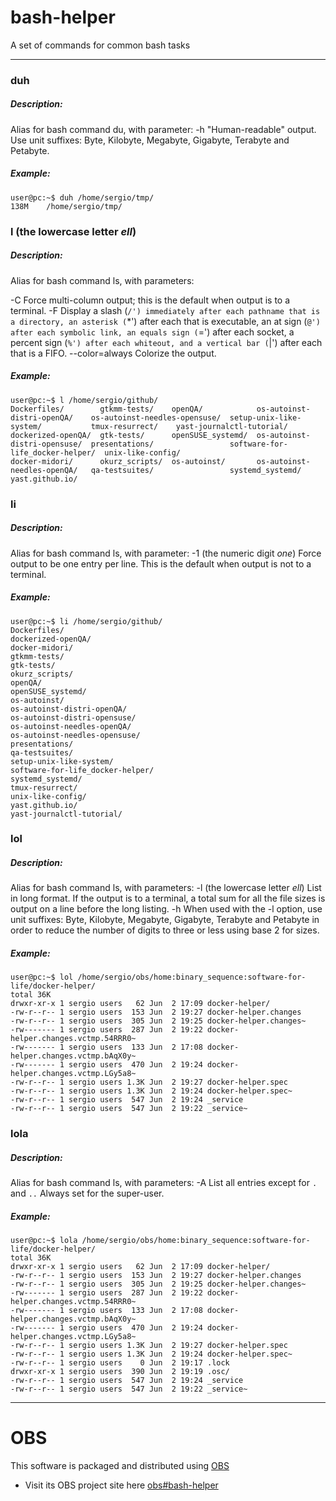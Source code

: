 # bash-helper
A set of commands for common bash tasks

----

### duh

##### Description:

Alias for bash command du, with parameter:
  -h "Human-readable" output. Use unit suffixes:
     Byte, Kilobyte, Megabyte, Gigabyte, Terabyte and Petabyte.

##### Example:
```
user@pc:~$ duh /home/sergio/tmp/
138M    /home/sergio/tmp/
```

### l (the lowercase letter _ell_)

##### Description:

Alias for bash command ls, with parameters:

  -C Force multi-column output; this is the default when output is to a terminal.
  -F Display a slash (`/') immediately after each pathname that is a directory,
     an asterisk (`*') after each that is executable,
     an at sign (`@') after each symbolic link,
     an equals sign (`=') after each socket,
     a percent sign (`%') after each whiteout,
     and a vertical bar (`|') after each that is a FIFO.
  --color=always Colorize the output.

##### Example:
```
user@pc:~$ l /home/sergio/github/
Dockerfiles/        gtkmm-tests/    openQA/            os-autoinst-distri-openQA/    os-autoinst-needles-opensuse/  setup-unix-like-system/           tmux-resurrect/    yast-journalctl-tutorial/
dockerized-openQA/  gtk-tests/      openSUSE_systemd/  os-autoinst-distri-opensuse/  presentations/                 software-for-life_docker-helper/  unix-like-config/
docker-midori/      okurz_scripts/  os-autoinst/       os-autoinst-needles-openQA/   qa-testsuites/                 systemd_systemd/                  yast.github.io/
```

### li

##### Description:

Alias for bash command ls, with parameter:
  -1 (the numeric digit _one_)
    Force output to be one entry per line.
    This is the default when output is not to a terminal.

##### Example:
```
user@pc:~$ li /home/sergio/github/
Dockerfiles/
dockerized-openQA/
docker-midori/
gtkmm-tests/
gtk-tests/
okurz_scripts/
openQA/
openSUSE_systemd/
os-autoinst/
os-autoinst-distri-openQA/
os-autoinst-distri-opensuse/
os-autoinst-needles-openQA/
os-autoinst-needles-opensuse/
presentations/
qa-testsuites/
setup-unix-like-system/
software-for-life_docker-helper/
systemd_systemd/
tmux-resurrect/
unix-like-config/
yast.github.io/
yast-journalctl-tutorial/
```

### lol

##### Description:

Alias for bash command ls, with parameters:
  -l (the lowercase letter _ell_)  List in long format.
    If the output is to a terminal, a total sum for all the file sizes is output on a line before the long listing.
  -h When used with the -l option, use unit suffixes:
    Byte, Kilobyte, Megabyte, Gigabyte, Terabyte and Petabyte
    in order to reduce the number of digits to three or less using base 2 for sizes.

##### Example:
```
user@pc:~$ lol /home/sergio/obs/home:binary_sequence:software-for-life/docker-helper/
total 36K
drwxr-xr-x 1 sergio users   62 Jun  2 17:09 docker-helper/
-rw-r--r-- 1 sergio users  153 Jun  2 19:27 docker-helper.changes
-rw-r--r-- 1 sergio users  305 Jun  2 19:25 docker-helper.changes~
-rw------- 1 sergio users  287 Jun  2 19:22 docker-helper.changes.vctmp.54RRR0~
-rw------- 1 sergio users  133 Jun  2 17:08 docker-helper.changes.vctmp.bAqX0y~
-rw------- 1 sergio users  470 Jun  2 19:24 docker-helper.changes.vctmp.LGy5a8~
-rw-r--r-- 1 sergio users 1.3K Jun  2 19:27 docker-helper.spec
-rw-r--r-- 1 sergio users 1.3K Jun  2 19:24 docker-helper.spec~
-rw-r--r-- 1 sergio users  547 Jun  2 19:24 _service
-rw-r--r-- 1 sergio users  547 Jun  2 19:22 _service~
```

### lola

##### Description:

Alias for bash command ls, with parameters:
  -A List all entries except for `.` and `..`
    Always set for the super-user.

##### Example:
```
user@pc:~$ lola /home/sergio/obs/home:binary_sequence:software-for-life/docker-helper/
total 36K
drwxr-xr-x 1 sergio users   62 Jun  2 17:09 docker-helper/
-rw-r--r-- 1 sergio users  153 Jun  2 19:27 docker-helper.changes
-rw-r--r-- 1 sergio users  305 Jun  2 19:25 docker-helper.changes~
-rw------- 1 sergio users  287 Jun  2 19:22 docker-helper.changes.vctmp.54RRR0~
-rw------- 1 sergio users  133 Jun  2 17:08 docker-helper.changes.vctmp.bAqX0y~
-rw------- 1 sergio users  470 Jun  2 19:24 docker-helper.changes.vctmp.LGy5a8~
-rw-r--r-- 1 sergio users 1.3K Jun  2 19:27 docker-helper.spec
-rw-r--r-- 1 sergio users 1.3K Jun  2 19:24 docker-helper.spec~
-rw-r--r-- 1 sergio users    0 Jun  2 19:17 .lock
drwxr-xr-x 1 sergio users  390 Jun  2 19:19 .osc/
-rw-r--r-- 1 sergio users  547 Jun  2 19:24 _service
-rw-r--r-- 1 sergio users  547 Jun  2 19:22 _service~
```

----

# OBS

This software is packaged and distributed using [OBS](https://build.opensuse.org)

- Visit its OBS project site here [obs#bash-helper](https://build.opensuse.org/package/show/home:binary_sequence:software-for-life/bash-helper)
